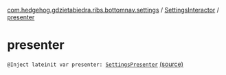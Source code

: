[com.hedgehog.gdzietabiedra.ribs.bottomnav.settings](../index.md) / [SettingsInteractor](index.md) / [presenter](./presenter.md)

# presenter

`@Inject lateinit var presenter: `[`SettingsPresenter`](-settings-presenter/index.md) [(source)](https://github.com/asvid/GdzieTaBiedra/tree/master/app/src/main/java/com/hedgehog/gdzietabiedra/ribs/bottomnav/settings/SettingsInteractor.kt#L27)